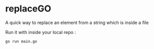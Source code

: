 # replaceGO
A quick way to replace an element from a string which is inside a file

Run it with inside your local repo :
```
go run main.go
```